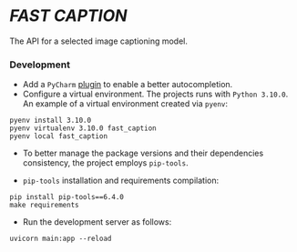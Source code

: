 # *FAST CAPTION*
The API for a selected image captioning model.


### Development

- Add a `PyCharm` [plugin](https://plugins.jetbrains.com/plugin/12861-pydantic) to enable a better autocompletion.
- Configure a virtual environment. The projects runs with `Python 3.10.0`. An example of a virtual environment created 
  via `pyenv`:
  
```commandline
pyenv install 3.10.0
pyenv virtualenv 3.10.0 fast_caption
pyenv local fast_caption
```

- To  better manage the package versions and their dependencies consistency,
the project employs `pip-tools`.
  
* `pip-tools` installation and requirements compilation:
```
pip install pip-tools==6.4.0
make requirements
```

- Run the development server as follows:
```commandline
uvicorn main:app --reload
```
